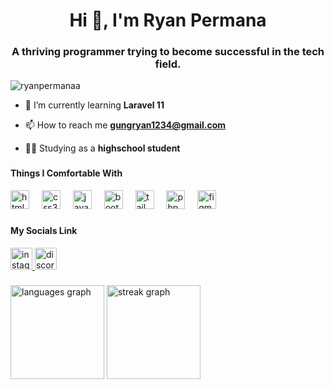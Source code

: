<h1 align="center">Hi 👋, I'm Ryan Permana</h1>
<h3 align="center">A thriving programmer trying to become successful in the tech field.</h3>

<p align="left"> <img src="https://komarev.com/ghpvc/?username=ryanpermanaa&label=Profile%20views&color=0e75b6&style=flat" alt="ryanpermanaa" /> </p>

- 🌱 I’m currently learning **Laravel 11**

- 📫 How to reach me **gungryan1234@gmail.com**

- 🧑‍🎓 Studying as a **highschool student**

###

<div align="left">
  <h4>Things I Comfortable With</h4>
  
  <img src="https://cdn.jsdelivr.net/gh/devicons/devicon/icons/html5/html5-original.svg" height="30" alt="html5 logo"  />
  <img width="12" />
  <img src="https://cdn.jsdelivr.net/gh/devicons/devicon/icons/css3/css3-original.svg" height="30" alt="css3 logo"  />
  <img width="12" />
  <img src="https://cdn.jsdelivr.net/gh/devicons/devicon/icons/javascript/javascript-original.svg" height="30" alt="javascript logo"  />
  <img width="12" />
  <img src="https://cdn.jsdelivr.net/gh/devicons/devicon/icons/bootstrap/bootstrap-original.svg" height="30" alt="bootstrap logo"  />
  <img width="12" />
  <img src="https://cdn.simpleicons.org/tailwindcss/06B6D4" height="30" alt="tailwindcss logo"  />
  <img width="12" />
  <img src="https://cdn.jsdelivr.net/gh/devicons/devicon/icons/php/php-original.svg" height="30" alt="php logo"  />
  <img width="12" />
  <img src="https://cdn.jsdelivr.net/gh/devicons/devicon/icons/figma/figma-original.svg" height="30" alt="figma logo"  />
</div>

###

<div align="left">
  <h4>My Socials Link</h4>
  
  <a href="https://www.instagram.com/ryanproductions_/" target="_blank">
    <img src="https://img.shields.io/static/v1?message=Instagram&logo=instagram&label=&color=E4405F&logoColor=white&labelColor=&style=for-the-badge" height="35" alt="instagram logo"  />
  </a>
  <a href="https://discordapp.com/users/942218935921688596" target="_blank">
    <img src="https://img.shields.io/static/v1?message=Discord&logo=discord&label=&color=7289DA&logoColor=white&labelColor=&style=for-the-badge" height="35" alt="discord logo"  />
  </a>
</div>

###
###

<div align="left">
  <img src="https://github-readme-stats.vercel.app/api/top-langs?username=ryanpermanaa&locale=en&hide_title=false&layout=compact&card_width=320&langs_count=5&theme=dracula&hide_border=false" height="150" alt="languages graph"  />
  <img src="https://streak-stats.demolab.com?user=ryanpermanaa&locale=en&mode=daily&theme=dracula&hide_border=false&border_radius=5" height="150" alt="streak graph"  />
</div>

###
